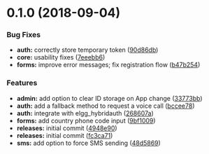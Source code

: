 <a name="0.1.0"></a>
# 0.1.0 (2018-09-04)


### Bug Fixes

* **auth:** correctly store temporary token ([90d86db](https://github.com/arckinteractive/authy/commit/90d86db))
* **core:** usability fixes ([7eeebb6](https://github.com/arckinteractive/authy/commit/7eeebb6))
* **forms:** improve error messages; fix registration flow ([b47b254](https://github.com/arckinteractive/authy/commit/b47b254))

### Features

* **admin:** add option to clear ID storage on App change ([33773bb](https://github.com/arckinteractive/authy/commit/33773bb))
* **auth:** add a fallback method to request a voice call ([bccee78](https://github.com/arckinteractive/authy/commit/bccee78))
* **auth:** integrate with elgg_hybridauth ([268607a](https://github.com/arckinteractive/authy/commit/268607a))
* **forms:** add country phone code input ([9bf1009](https://github.com/arckinteractive/authy/commit/9bf1009))
* **releases:** initial commit ([4948e90](https://github.com/arckinteractive/authy/commit/4948e90))
* **releases:** initial commit ([fc3ca71](https://github.com/arckinteractive/authy/commit/fc3ca71))
* **sms:** add option to force SMS sending ([48d5869](https://github.com/arckinteractive/authy/commit/48d5869))



